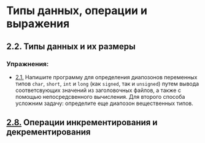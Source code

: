 # Типы данных, операции и выражения

## 2.2. Типы данных и их размеры

### Упражнения:
 - [2.1.](../tasks/2.1.c) Напишите программу для определения диапозонов переменных типов `char`, `short`, `int` и `long` (как `signed`, так и `unsigned`) путем вывода соответсвующих значений из заголовочных файлов, а также с помощью непосредсвенного вычисления. Для второго способа усложним задачу: определите еще диапозон вещественных типов.

## [2.8.](content/2.8.md) Операции инкрементирования и декрементирования